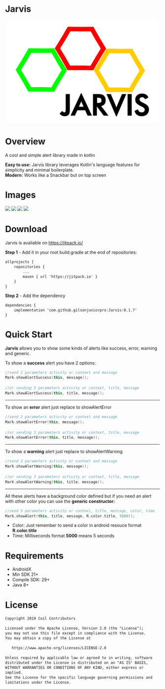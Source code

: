 # Jarvis

﻿![Image of Jarvis Logo](jarvis_logo_v2.svg)

# Overview

A cool and simple alert library made in kotlin

<b>Easy to use:</b> Jarvis library leverages Kotlin's language features for simplicity and minimal boilerplate.<br />
<b>Modern:</b> Works like a Snackbar but on top screen

# Images
<img src="http://www.projectconnect.com.br/github_imagens/Screenshot_20200127-233947.png" width="15%"></img>
<img src="http://www.projectconnect.com.br/github_imagens/Screenshot_20200127-233953.png" width="15%"></img>
<img src="http://www.projectconnect.com.br/github_imagens/Screenshot_20200127-233957.png" width="15%"></img>
<img src="http://www.projectconnect.com.br/github_imagens/Screenshot_20200127-234001.png" width="15%"></img>

# Download
Jarvis is available on https://jitpack.io/

<b>Step 1</b> - Add it in your root build.gradle at the end of repositories:
```
allprojects {
    repositories {
        ...
        maven { url 'https://jitpack.io' }
    }
}
```
<b>Step 2</b> - Add the dependency
```
dependencies {
    implementation 'com.github.gilsonjuniorpro:Jarvis:0.1.7'
}
```

# Quick Start
<b>Jarvis</b> allows you to show some kinds of alerts like success, error, warning and generic.

To show a <b>success</b> alert you have 2 options:
```kotlin
//send 2 parameters activity or context and message
Mark.showAlertSuccess(this, message));

//or sending 3 parameters activity or context, title, message
Mark.showAlertSuccess(this, title, message));
```
---
To show an <b>error</b> alert just replace to showAlertError
```kotlin
//send 2 parameters activity or context and message
Mark.showAlertError(this, message));

//or sending 3 parameters activity or context, title, message
Mark.showAlertError(this, title, message));
```
---
To show a <b>warning</b> alert just replace to showAlertWarning
```kotlin
//send 2 parameters activity or context and message
Mark.showAlertWarning(this, message));

//or sending 3 parameters activity or context, title, message
Mark.showAlertWarning(this, title, message));
```
---
All these alerts have a background color defined but if you need an alert with other color you can use the <b>generic constructor:</b>
```kotlin
//send 5 parameters activity or context, title, message, color, time
Mark.showAlert(this, title, message, R.color.title, 5000));
```
- Color: Just remember to send a color in android resouce format <b>R.color.title</b> 
- Time: Milliseconds format <b>5000</b> means 5 seconds

# Requirements
- AndroidX
- Min SDK 21+
- Compile SDK: 29+
- Java 8+

# License
```
Copyright 2019 Coil Contributors

Licensed under the Apache License, Version 2.0 (the "License");
you may not use this file except in compliance with the License.
You may obtain a copy of the License at

   https://www.apache.org/licenses/LICENSE-2.0

Unless required by applicable law or agreed to in writing, software
distributed under the License is distributed on an "AS IS" BASIS,
WITHOUT WARRANTIES OR CONDITIONS OF ANY KIND, either express or implied.
See the License for the specific language governing permissions and
limitations under the License.
```
